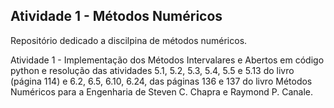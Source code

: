 ## Atividade 1 - Métodos Numéricos

Repositório dedicado a discilpina de métodos numéricos.

Atividade 1 - Implementação dos Métodos Intervalares e Abertos em código python e resolução das atividades 5.1, 5.2, 5.3, 5.4, 5.5 e 5.13 do livro (página 114) e 6.2, 6.5, 6.10, 6.24, das páginas 136 e 137 do livro Métodos Numéricos para a Engenharia de Steven C. Chapra e Raymond P. Canale.
